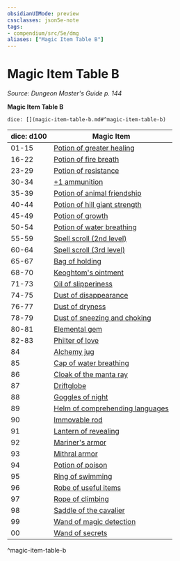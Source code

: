 ```yaml
---
obsidianUIMode: preview
cssclasses: json5e-note
tags:
- compendium/src/5e/dmg
aliases: ["Magic Item Table B"]
---
```

# Magic Item Table B
*Source: Dungeon Master's Guide p. 144* 

**Magic Item Table B**

`dice: [](magic-item-table-b.md#^magic-item-table-b)`

| dice: d100 | Magic Item |
|------------|------------|
| 01-15 | [Potion of greater healing](compendium/items/potion-of-greater-healing.md) |
| 16-22 | [Potion of fire breath](compendium/items/potion-of-fire-breath.md) |
| 23-29 | [Potion of resistance](compendium/items/potion-of-resistance.md) |
| 30-34 | [+1 ammunition](compendium/items/1-ammunition.md) |
| 35-39 | [Potion of animal friendship](compendium/items/potion-of-animal-friendship.md) |
| 40-44 | [Potion of hill giant strength](compendium/items/potion-of-hill-giant-strength.md) |
| 45-49 | [Potion of growth](compendium/items/potion-of-growth.md) |
| 50-54 | [Potion of water breathing](compendium/items/potion-of-water-breathing.md) |
| 55-59 | [Spell scroll (2nd level)](compendium/items/spell-scroll-2nd-level.md) |
| 60-64 | [Spell scroll (3rd level)](compendium/items/spell-scroll-3rd-level.md) |
| 65-67 | [Bag of holding](compendium/items/bag-of-holding.md) |
| 68-70 | [Keoghtom's ointment](compendium/items/keoghtoms-ointment.md) |
| 71-73 | [Oil of slipperiness](compendium/items/oil-of-slipperiness.md) |
| 74-75 | [Dust of disappearance](compendium/items/dust-of-disappearance.md) |
| 76-77 | [Dust of dryness](compendium/items/dust-of-dryness.md) |
| 78-79 | [Dust of sneezing and choking](compendium/items/dust-of-sneezing-and-choking.md) |
| 80-81 | [Elemental gem](compendium/items/elemental-gem.md) |
| 82-83 | [Philter of love](compendium/items/philter-of-love.md) |
| 84 | [Alchemy jug](compendium/items/alchemy-jug.md) |
| 85 | [Cap of water breathing](compendium/items/cap-of-water-breathing.md) |
| 86 | [Cloak of the manta ray](compendium/items/cloak-of-the-manta-ray.md) |
| 87 | [Driftglobe](compendium/items/driftglobe.md) |
| 88 | [Goggles of night](compendium/items/goggles-of-night.md) |
| 89 | [Helm of comprehending languages](compendium/items/helm-of-comprehending-languages.md) |
| 90 | [Immovable rod](compendium/items/immovable-rod.md) |
| 91 | [Lantern of revealing](compendium/items/lantern-of-revealing.md) |
| 92 | [Mariner's armor](compendium/items/mariners-armor.md) |
| 93 | [Mithral armor](compendium/items/mithral-armor.md) |
| 94 | [Potion of poison](compendium/items/potion-of-poison.md) |
| 95 | [Ring of swimming](compendium/items/ring-of-swimming.md) |
| 96 | [Robe of useful items](compendium/items/robe-of-useful-items.md) |
| 97 | [Rope of climbing](compendium/items/rope-of-climbing.md) |
| 98 | [Saddle of the cavalier](compendium/items/saddle-of-the-cavalier.md) |
| 99 | [Wand of magic detection](compendium/items/wand-of-magic-detection.md) |
| 00 | [Wand of secrets](compendium/items/wand-of-secrets.md) |
^magic-item-table-b